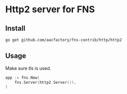 # Http2 server for FNS

## Install
```bash
go get github.com/aacfactory/fns-contrib/http/http2
```

## Usage
Make sure tls is used.
```go
app := fns.New(
    fns.Server(http2.Server()),
)
```

